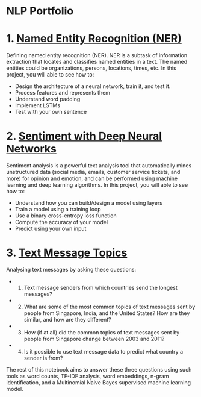 # NLP Portfolio
# 1. [Named Entity Recognition (NER)](https://github.com/Sonerberat/NLPPortfolio/tree/main/Named%20Entity%20Recognition%20(NER)%2C%20(Trax)) 
Defining named entity recognition (NER). NER is a subtask of information extraction that locates and classifies named entities in a text. The named entities could be organizations, persons, locations, times, etc. In this project, you will able to see how to:
- Design the architecture of a neural network, train it, and test it.
- Process features and represents them
- Understand word padding
- Implement LSTMs
- Test with your own sentence
# 2. [Sentiment with Deep Neural Networks](https://github.com/Sonerberat/NLPPortfolio/tree/main/Sentiment%20with%20Deep%20Neural%20Networks(Trax))
Sentiment analysis is a powerful text analysis tool that automatically mines unstructured data (social media, emails, customer service tickets, and more) for opinion and emotion, and can be performed using machine learning and deep learning algorithms. In this project, you will able to see how to:
- Understand how you can build/design a model using layers
- Train a model using a training loop
- Use a binary cross-entropy loss function
- Compute the accuracy of your model
- Predict using your own input
# 3. [Text Message Topics](https://github.com/Sonerberat/NLPPortfolio/tree/main/Text%20Message%20Topics)
Analysing text messages by asking these questions:
- 1. Text message senders from which countries send the longest messages?
- 2. What are some of the most common topics of text messages sent by people from Singapore, India, and the United States? How are they similar, and how are they different?
- 3. How (if at all) did the common topics of text messages sent by people from Singapore change between 2003 and 2011?
- 4. Is it possible to use text message data to predict what country a sender is from?

The rest of this notebook aims to answer these three questions using such tools as word counts, TF-IDF analysis, word embeddings, n-gram identification, and a Multinomial Naive Bayes supervised machine learning model.

